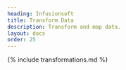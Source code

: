 ```yaml
---
heading: Infusionsoft
title: Transform Data
description: Transform and map data.
layout: docs
order: 25
---
```


{% include transformations.md %}
